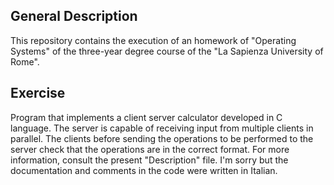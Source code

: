 ## General Description
This repository contains the execution of an homework of "Operating Systems" of the three-year degree course of the "La Sapienza University of Rome".
## Exercise 
Program that implements a client server calculator developed in C language.
The server is capable of receiving input from multiple clients in parallel. 
The clients before sending the operations to be performed to the server check that the operations are in the correct format.
For more information, consult the present "Description" file. I'm sorry but the documentation and comments in the code were written in Italian.
